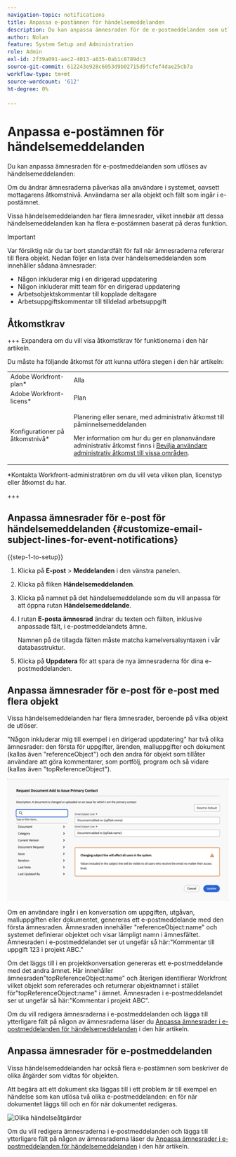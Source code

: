 ```yaml
---
navigation-topic: notifications
title: Anpassa e-postämnen för händelsemeddelanden
description: Du kan anpassa ämnesraden för de e-postmeddelanden som utlöses av händelsemeddelanden.
author: Nolan
feature: System Setup and Administration
role: Admin
exl-id: 2f39a091-aec2-4013-a835-0ab1c8789dc3
source-git-commit: 612243e928c6053d9b02715d9fcfef4dae25cb7a
workflow-type: tm+mt
source-wordcount: '612'
ht-degree: 0%

---
```


# Anpassa e-postämnen för händelsemeddelanden

Du kan anpassa ämnesraden för e-postmeddelanden som utlöses av händelsemeddelanden:

Om du ändrar ämnesraderna påverkas alla användare i systemet, oavsett mottagarens åtkomstnivå. Användarna ser alla objekt och fält som ingår i e-postämnet.

Vissa händelsemeddelanden har flera ämnesrader, vilket innebär att dessa händelsemeddelanden kan ha flera e-postämnen baserat på deras funktion.

>[!IMPORTANT]
>
>Var försiktig när du tar bort standardfält för fall när ämnesraderna refererar till flera objekt. Nedan följer en lista över händelsemeddelanden som innehåller sådana ämnesrader:
>
>* Någon inkluderar mig i en dirigerad uppdatering
>* Någon inkluderar mitt team för en dirigerad uppdatering
>* Arbetsobjektskommentar till kopplade deltagare
>* Arbetsuppgiftskommentar till tilldelad arbetsuppgift
>

## Åtkomstkrav

+++ Expandera om du vill visa åtkomstkrav för funktionerna i den här artikeln.

Du måste ha följande åtkomst för att kunna utföra stegen i den här artikeln:

<table style="table-layout:auto"> 
 <col> 
 </col> 
 <col> 
 </col> 
 <tbody> 
  <tr> 
   <td role="rowheader">Adobe Workfront-plan*</td> 
   <td>Alla</td> 
  </tr> 
  <tr> 
   <td role="rowheader">Adobe Workfront-licens*</td> 
   <td>Plan</td> 
  </tr> 
  <tr> 
   <td role="rowheader">Konfigurationer på åtkomstnivå*</td> 
   <td> <p>Planering eller senare, med administrativ åtkomst till påminnelsemeddelanden</p> <p>Mer information om hur du ger en plananvändare administrativ åtkomst finns i <a href="../../../administration-and-setup/add-users/configure-and-grant-access/grant-users-admin-access-certain-areas.md" class="MCXref xref">Bevilja användare administrativ åtkomst till vissa områden</a>.</p> </td> 
  </tr> 
 </tbody> 
</table>

&#42;Kontakta Workfront-administratören om du vill veta vilken plan, licenstyp eller åtkomst du har.

+++

## Anpassa ämnesrader för e-post för händelsemeddelanden {#customize-email-subject-lines-for-event-notifications}

{{step-1-to-setup}}

1. Klicka på **E-post** > **Meddelanden** i den vänstra panelen.

1. Klicka på fliken **Händelsemeddelanden**.
1. Klicka på namnet på det händelsemeddelande som du vill anpassa för att öppna rutan **Händelsemeddelande**.
1. I rutan **E-posta ämnesrad** ändrar du texten och fälten, inklusive anpassade fält, i e-postmeddelandets ämne.

   Namnen på de tillagda fälten måste matcha kamelversalsyntaxen i vår databasstruktur. <!--For more information about how our objects and their fields are named in the Workfront database, see the [Adobe Workfront API](../../../wf-api/workfront-api.md).-->

1. Klicka på **Uppdatera** för att spara de nya ämnesraderna för dina e-postmeddelanden.

## Anpassa ämnesrader för e-post för e-post med flera objekt

Vissa händelsemeddelanden har flera ämnesrader, beroende på vilka objekt de utlöser.

&quot;Någon inkluderar mig till exempel i en dirigerad uppdatering&quot; har två olika ämnesrader: den första för uppgifter, ärenden, malluppgifter och dokument (kallas även &quot;referenceObject&quot;) och den andra för objekt som tillåter användare att göra kommentarer, som portfölj, program och så vidare (kallas även &quot;topReferenceObject&quot;).

![Händelsen innehåller inte flera ämnesrader](assets/Ev-not-mult-subj-lines.png)

Om en användare ingår i en konversation om uppgiften, utgåvan, malluppgiften eller dokumentet, genereras ett e-postmeddelande med den första ämnesraden. Ämnesraden innehåller &quot;referenceObject:name&quot; och systemet definierar objektet och visar lämpligt namn i ämnesfältet. Ämnesraden i e-postmeddelandet ser ut ungefär så här:&quot;Kommentar till uppgift 123 i projekt ABC.&quot;

Om det läggs till i en projektkonversation genereras ett e-postmeddelande med det andra ämnet. Här innehåller ämnesraden&quot;topReferenceObject:name&quot; och återigen identifierar Workfront vilket objekt som refererades och returnerar objektnamnet i stället för&quot;topReferenceObject:name&quot; i ämnet. Ämnesraden i e-postmeddelandet ser ut ungefär så här:&quot;Kommentar i projekt ABC&quot;.

Om du vill redigera ämnesraderna i e-postmeddelanden och lägga till ytterligare fält på någon av ämnesraderna läser du [Anpassa ämnesrader i e-postmeddelanden för händelsemeddelanden](#customize-email-subject-lines-for-event-notifications) i den här artikeln.

## Anpassa ämnesrader för e-postmeddelanden

Vissa händelsemeddelanden har också flera e-postämnen som beskriver de olika åtgärder som vidtas för objekten.

Att begära att ett dokument ska läggas till i ett problem är till exempel en händelse som kan utlösa två olika e-postmeddelanden: en för när dokumentet läggs till och en för när dokumentet redigeras.

![Olika händelseåtgärder](assets/ev-not-mult-subj-lines-diff-actions.png)

Om du vill redigera ämnesraderna i e-postmeddelanden och lägga till ytterligare fält på någon av ämnesraderna läser du [Anpassa ämnesrader i e-postmeddelanden för händelsemeddelanden](#customize-email-subject-lines-for-event-notifications) i den här artikeln.
